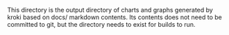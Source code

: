 This directory is the output directory of charts and graphs generated by kroki based on docs/ markdown contents. Its contents does not need to be committed to git, but the directory needs to exist for builds to run.

